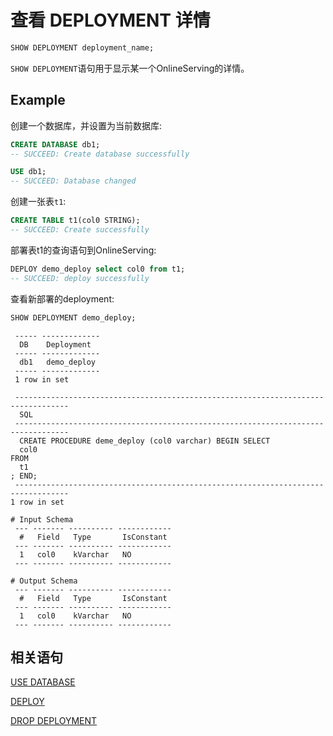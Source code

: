 # 查看 DEPLOYMENT 详情

```SQL
SHOW DEPLOYMENT deployment_name;
```

`SHOW DEPLOYMENT`语句用于显示某一个OnlineServing的详情。

## Example

创建一个数据库，并设置为当前数据库:

```sql
CREATE DATABASE db1;
-- SUCCEED: Create database successfully

USE db1;
-- SUCCEED: Database changed


```

创建一张表`t1`:

```sql
CREATE TABLE t1(col0 STRING);
-- SUCCEED: Create successfully

```

部署表t1的查询语句到OnlineServing:

```sql
DEPLOY demo_deploy select col0 from t1;
-- SUCCEED: deploy successfully
```

查看新部署的deployment:

```sql
SHOW DEPLOYMENT demo_deploy;
```

```
 ----- ------------- 
  DB    Deployment   
 ----- ------------- 
  db1   demo_deploy  
 ----- ------------- 
 1 row in set
 
 ---------------------------------------------------------------------------------- 
  SQL                                                                               
 ---------------------------------------------------------------------------------- 
  CREATE PROCEDURE deme_deploy (col0 varchar) BEGIN SELECT
  col0
FROM
  t1
; END;  
 ---------------------------------------------------------------------------------- 
1 row in set

# Input Schema
 --- ------- ---------- ------------ 
  #   Field   Type       IsConstant  
 --- ------- ---------- ------------ 
  1   col0    kVarchar   NO          
 --- ------- ---------- ------------ 

# Output Schema
 --- ------- ---------- ------------ 
  #   Field   Type       IsConstant  
 --- ------- ---------- ------------ 
  1   col0    kVarchar   NO          
 --- ------- ---------- ------------ 

```

## 相关语句

[USE DATABASE](../ddl/USE_DATABASE_STATEMENT.md)

[DEPLOY ](../deployment_manage/DEPLOY_STATEMENT.md)

[DROP DEPLOYMENT](../deployment_manage/DROP_DEPLOYMENT_STATEMENT.md)


